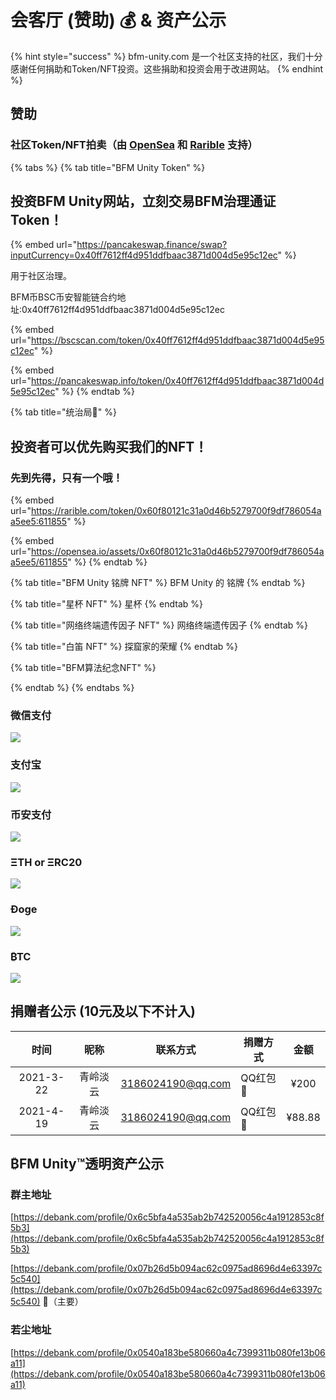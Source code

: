 # 会客厅 (赞助) 💰 & 资产公示

{% hint style="success" %}
bfm-unity.com 是一个社区支持的社区，我们十分感谢任何捐助和Token/NFT投资。这些捐助和投资会用于改进网站。
{% endhint %}

## 赞助

### 社区Token/NFT拍卖（由 [OpenSea](https://opensea.io/collections) 和 [Rarible](https://rarible.com/) 支持）

{% tabs %}
{% tab title="BFM Unity Token" %}
## 投资BFM Unity网站，立刻交易BFM治理通证Token！

{% embed url="https://pancakeswap.finance/swap?inputCurrency=0x40ff7612ff4d951ddfbaac3871d004d5e95c12ec" %}

用于社区治理。

BFM币BSC币安智能链合约地址:0x40ff7612ff4d951ddfbaac3871d004d5e95c12ec

{% embed url="https://bscscan.com/token/0x40ff7612ff4d951ddfbaac3871d004d5e95c12ec" %}

{% embed url="https://pancakeswap.info/token/0x40ff7612ff4d951ddfbaac3871d004d5e95c12ec" %}
{% endtab %}

{% tab title="统治局🚩" %}
## 投资者可以优先购买我们的NFT！

### 先到先得，只有一个哦！

{% embed url="https://rarible.com/token/0x60f80121c31a0d46b5279700f9df786054aa5ee5:611855" %}

{% embed url="https://opensea.io/assets/0x60f80121c31a0d46b5279700f9df786054aa5ee5/611855" %}
{% endtab %}

{% tab title="BFM Unity 铭牌 NFT" %}
BFM Unity 的 铭牌
{% endtab %}

{% tab title="星杯 NFT" %}
星杯
{% endtab %}

{% tab title="网络终端遗传因子 NFT" %}
网络终端遗传因子
{% endtab %}

{% tab title="白笛 NFT" %}
探窟家的荣耀
{% endtab %}

{% tab title="BFM算法纪念NFT" %}

{% endtab %}
{% endtabs %}

### 微信支付

![](../.gitbook/assets/1779F6A2493C2649CF67B84B11733D3F.jpg)

### 支付宝

![](../.gitbook/assets/9304DFD7A84917A2A1364F70E5E1C023.jpg)

### **币安支付**

![](../.gitbook/assets/6889C0C32015CAF05113720301000744.jpg)

### **Ξ**TH or **Ξ**RC20

![](../.gitbook/assets/Screenshot\_2020-03-25-11-16-44-118\_com.wallet.cry.png)

### Ðoge

![](../.gitbook/assets/881FCDBA81E2EB5AC727012F083991CB.jpg)

### ​₿TC

![](../.gitbook/assets/Screenshot\_2020-03-25-11-16-30-068\_com.wallet.cry.png)

## 捐赠者公示 (10元及以下不计入)&#x20;

|     时间    |  昵称  |        联系方式       | 捐赠方式   |   金额   |
| :-------: | :--: | :---------------: | ------ | :----: |
| 2021-3-22 | 青岭淡云 | 3186024190@qq.com | QQ红包🧧 |  ¥200  |
| 2021-4-19 | 青岭淡云 | 3186024190@qq.com | QQ红包🧧 | ¥88.88 |

## ₿FM Unity™透明资产公示

### 群主地址

[https://debank.com/profile/0x6c5bfa4a535ab2b742520056c4a1912853c8f5b3](https://debank.com/profile/0x6c5bfa4a535ab2b742520056c4a1912853c8f5b3)

[https://debank.com/profile/0x07b26d5b094ac62c0975ad8696d4e63397c5c540](https://debank.com/profile/0x07b26d5b094ac62c0975ad8696d4e63397c5c540) 🚩（主要）

### 若尘地址

[https://debank.com/profile/0x0540a183be580660a4c7399311b080fe13b06a11](https://debank.com/profile/0x0540a183be580660a4c7399311b080fe13b06a11)


